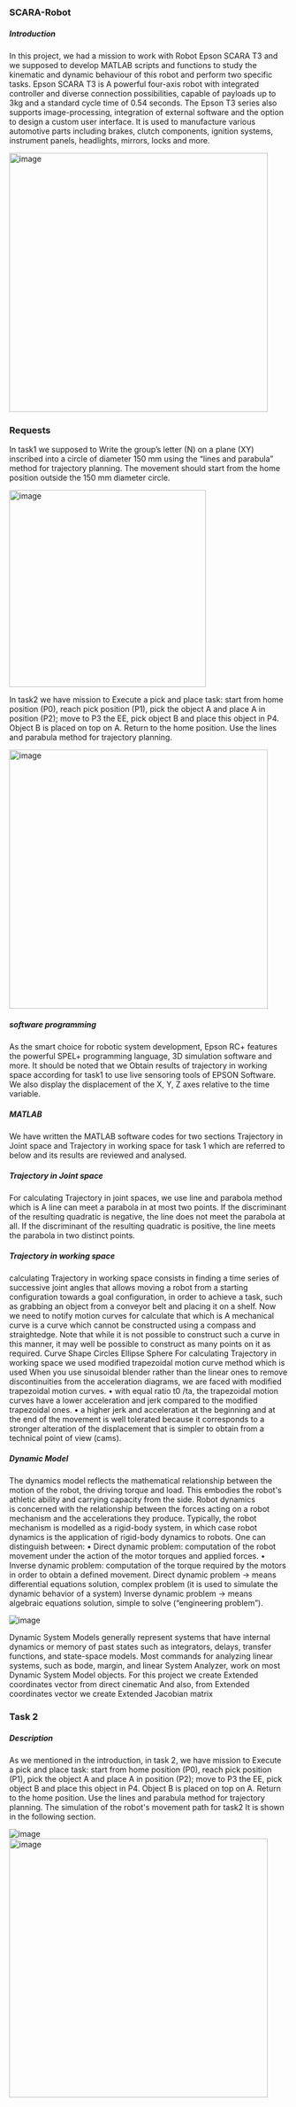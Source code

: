 ### SCARA-Robot

##### Introduction

In this project, we had a mission to work with Robot Epson SCARA T3 and we supposed to develop MATLAB scripts and functions to study the kinematic and dynamic behaviour of this robot and perform two specific tasks. Epson SCARA T3 is A powerful four-axis robot with integrated controller and diverse connection possibilities, capable of payloads up to 3kg and a standard cycle time of 0.54 seconds. The Epson T3 series also supports image-processing, integration of external software and the option to design a custom user interface. It is used to manufacture various automotive parts including brakes, clutch components, ignition systems, instrument panels, headlights, mirrors, locks and more.

<img width="468" alt="image" src="https://github.com/AbrahamR7/SCARA-Robot/assets/119547831/2dcc3a4c-cee8-4f9c-a3ae-c4795113a239">

### Requests
In task1 we supposed to Write the group’s letter (N) on a plane (XY) inscribed into a circle of diameter 150 mm using the “lines and parabula” method for trajectory planning. The movement should start from the home position outside the 150 mm diameter circle. 

<img width="356" alt="image" src="https://github.com/AbrahamR7/SCARA-Robot/assets/119547831/f4c1ef56-2043-4659-a382-77b0e0f33cf3">

In task2 we have mission to Execute a pick and place task: start from home position (P0), reach pick position (P1), pick the object A and place A in position (P2); move to P3 the EE, pick object B and place this object in P4. Object B is placed on top on A. Return to the home position. Use the lines and parabula method for trajectory planning. 

<img width="468" alt="image" src="https://github.com/AbrahamR7/SCARA-Robot/assets/119547831/190f9b81-60b3-41ed-89f7-065a42a6bce3">

##### software programming 

As the smart choice for robotic system development, Epson RC+ features the powerful SPEL+ programming language, 3D simulation software and more. It should be noted that we Obtain results of trajectory in working space according for task1 to use live sensoring tools of EPSON Software.
We also display the displacement of the X, Y, Z axes relative to the time variable.

##### MATLAB 
We have written the MATLAB software codes for two sections Trajectory in Joint space and Trajectory in working space for task 1 which are referred to below and its results are reviewed and analysed.
##### Trajectory in Joint space 
For calculating Trajectory in joint spaces, we use line and parabola method which is A line can meet a parabola in at most two points. If the discriminant of the resulting quadratic is negative, the line does not meet the parabola at all. If the discriminant of the resulting quadratic is positive, the line meets the parabola in two distinct points.
##### Trajectory in working space
calculating Trajectory in working space consists in finding a time series of successive joint angles that allows moving a robot from a starting configuration towards a goal configuration, in order to achieve a task, such as grabbing an object from a conveyor belt and placing it on a shelf.
Now we need to notify motion curves for calculate that which is A mechanical curve is a curve which cannot be constructed using a compass and straightedge. Note that while it is not possible to construct such a curve in this manner, it may well be possible to construct as many points on it as required.
Curve Shape
Circles
Ellipse
Sphere
For calculating Trajectory in working space we used modified trapezoidal motion curve method which is used When you use sinusoidal blender rather than the linear ones to remove discontinuities from the acceleration diagrams, we are faced with modified trapezoidal motion curves. 
• with equal ratio t0 /ta, the trapezoidal motion curves have a lower acceleration and jerk compared to the modified trapezoidal ones. 
• a higher jerk and acceleration at the beginning and at the end of the movement is well tolerated because it corresponds to a stronger alteration of the displacement that is simpler to obtain from a technical point of view (cams).
##### Dynamic Model 
The dynamics model reflects the mathematical relationship between the motion of the robot, the driving torque and load. This embodies the robot's athletic ability and carrying capacity from the side.
Robot dynamics is concerned with the relationship between the forces acting on a robot mechanism and the accelerations they produce. Typically, the robot mechanism is modelled as a rigid-body system, in which case robot dynamics is the application of rigid-body dynamics to robots.
One can distinguish between:
• Direct dynamic problem: computation of the robot movement under the action of the motor torques and applied forces. 
• Inverse dynamic problem: computation of the torque required by the motors in order to obtain a defined movement.
Direct dynamic problem → means differential equations solution, complex problem (it is used to simulate the dynamic behavior of a system) 
Inverse dynamic problem → means algebraic equations solution, simple to solve (“engineering problem”).

![image](https://github.com/AbrahamR7/SCARA-Robot/assets/119547831/9d4aeb85-dccb-4a30-80a1-4a5c43b2b366)

Dynamic System Models generally represent systems that have internal dynamics or memory of past states such as integrators, delays, transfer functions, and state-space models. Most commands for analyzing linear systems, such as bode, margin, and linear System Analyzer, work on most Dynamic System Model objects.
For this project we create Extended coordinates vector from direct cinematic And also, from Extended coordinates vector we create Extended Jacobian matrix


### Task 2

##### Description

As we mentioned in the introduction, in task 2, we have mission to Execute a pick and place task: start from home position (P0), reach pick position (P1), pick the object A and place A in position (P2); move to P3 the EE, pick object B and place this object in P4. Object B is placed on top on A. Return to the home position. Use the lines and parabula method for trajectory planning. The simulation of the robot's movement path for task2 It is shown in the following section.

![image](https://github.com/AbrahamR7/SCARA-Robot/assets/119547831/53a8980a-eb70-430e-adbc-f10bf94e7192) <img width="468" alt="image" src="https://github.com/AbrahamR7/SCARA-Robot/assets/119547831/daddbd2e-188d-4a20-90f5-79c2ca4f5dac">

